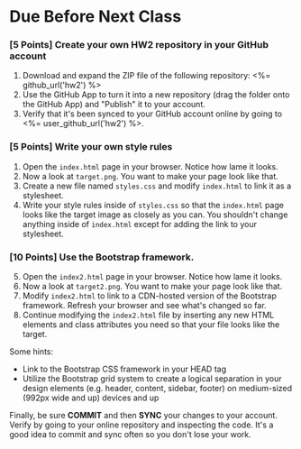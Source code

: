 # Due Before Next Class

### [5 Points] Create your own HW2 repository in your GitHub account

1. Download and expand the ZIP file of the following repository: <%= github_url('hw2') %>
2. Use the GitHub App to turn it into a new repository (drag the folder onto the GitHub App) and "Publish" it to your account.
3. Verify that it's been synced to your GitHub account online by going to <%= user_github_url('hw2') %>.

### [5 Points] Write your own style rules
1. Open the `index.html` page in your browser.  Notice how lame it looks.
1. Now a look at `target.png`.  You want to make your page look like that.
2. Create a new file named `styles.css` and modify `index.html` to link it as a stylesheet.
1. Write your style rules inside of `styles.css` so that the `index.html` page looks like the target image as closely as you can.  You shouldn't change anything inside of `index.html` except for adding the link to your stylesheet.

### [10 Points] Use the Bootstrap framework.

5. Open the `index2.html` page in your browser.  Notice how lame it looks.
1. Now a look at `target2.png`.  You want to make your page look like that.
2. Modify `index2.html` to link to a CDN-hosted version of the Bootstrap framework. Refresh your browser and see what's changed so far.
1. Continue modifying the `index2.html` file by inserting any new HTML elements and class attributes you need so that your file looks like the target.

Some hints:

* Link to the Bootstrap CSS framework in your HEAD tag
* Utilize the Bootstrap grid system to create a logical separation in your design elements (e.g. header, content, sidebar, footer) on medium-sized (992px wide and up) devices and up

Finally, be sure **COMMIT** and then **SYNC** your changes to your account.  Verify by going to your online repository and inspecting the code.  It's a good idea to commit and sync often so you don't lose your work.

